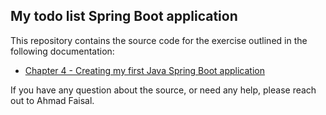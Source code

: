 ## My todo list Spring Boot application ## 

This repository contains the source code for the exercise outlined in the following documentation:
* [Chapter 4 - Creating my first Java Spring Boot application]()

If you have any question about the source, or need any help, please reach out to Ahmad Faisal. 